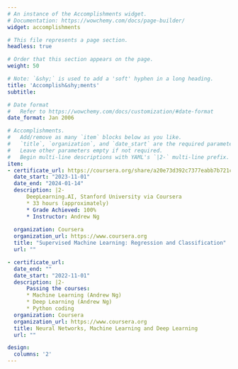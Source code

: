 ```yaml
---
# An instance of the Accomplishments widget.
# Documentation: https://wowchemy.com/docs/page-builder/
widget: accomplishments

# This file represents a page section.
headless: true

# Order that this section appears on the page.
weight: 50

# Note: `&shy;` is used to add a 'soft' hyphen in a long heading.
title: 'Accomplish&shy;ments'
subtitle:

# Date format
#   Refer to https://wowchemy.com/docs/customization/#date-format
date_format: Jan 2006

# Accomplishments.
#   Add/remove as many `item` blocks below as you like.
#   `title`, `organization`, and `date_start` are the required parameters.
#   Leave other parameters empty if not required.
#   Begin multi-line descriptions with YAML's `|2-` multi-line prefix.
item:
- certificate_url: https://coursera.org/share/a20e73d392c7377eabb7b721c8762300 
  date_start: "2023-11-01"
  date_end: "2024-01-14"
  description: |2-
      DeepLearning.AI, Stanford University via Coursera
      * 33 hours (approximately)
      * Grade Achieved: 100%
      * Instructor: Andrew Ng
        
  organization: Coursera
  organization_url: https://www.coursera.org
  title: "Supervised Machine Learning: Regression and Classification"
  url: ""

- certificate_url: 
  date_end: ""
  date_start: "2022-11-01"
  description: |2-
      Passing the courses:
      * Machine Learning (Andrew Ng)
      * Deep Learning (Andrew Ng)
      * Python coding
  organization: Coursera
  organization_url: https://www.coursera.org
  title: Neural Networks, Machine Learning and Deep Learning
  url: ""

design:
  columns: '2' 
---
```

